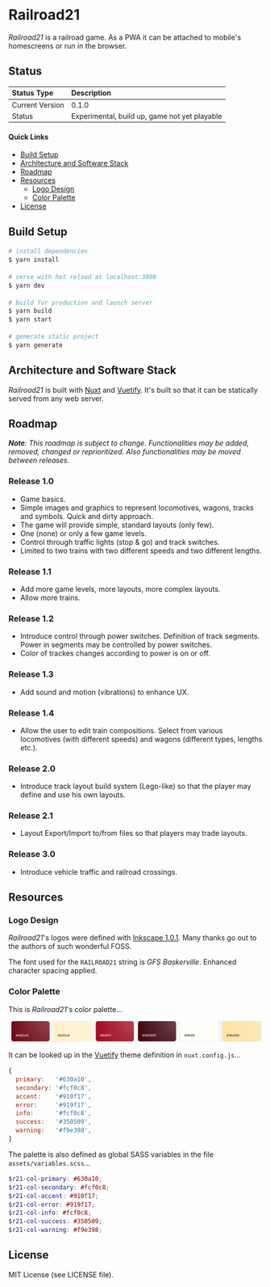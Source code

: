 # Railroad21

_Railroad21_ is a railroad game. As a PWA it can be attached to mobile's homescreens or run in the browser.

## Status

| Status Type     | Description                                   |
| :-------------- | :-------------------------------------------- |
| Current Version | 0.1.0                                         |
| Status          | Experimental, build up, game not yet playable |

#### Quick Links

- [Build Setup](#build-setup)
- [Architecture and Software Stack](#architecture-and-software-stack)
- [Roadmap](#roadmap)
- [Resources](#resources)
  - [Logo Design](#logo-design)
  - [Color Palette](#color-palette)
- [License](#license)

## Build Setup

```bash
# install dependencies
$ yarn install

# serve with hot reload at localhost:3000
$ yarn dev

# build for production and launch server
$ yarn build
$ yarn start

# generate static project
$ yarn generate
```

## Architecture and Software Stack

_Railroad21_ is built with [Nuxt](https://nuxtjs.org/) and [Vuetify](https://vuetifyjs.com/en/). It's built so that it can be statically served from any web server.

## Roadmap

_**Note**: This roadmap is subject to change. Functionalities may be added, removed, changed or reprioritized. Also functionalities may be moved between releases._

### Release 1.0

- Game basics.
- Simple images and graphics to represent locomotives, wagons, tracks and symbols. Quick and dirty approach.
- The game will provide simple, standard layouts (only few).
- One (none) or only a few game levels.
- Control through traffic lights (stop & go) and track switches.
- Limited to two trains with two different speeds and two different lengths.

### Release 1.1

- Add more game levels, more layouts, more complex layouts.
- Allow more trains.

### Release 1.2

- Introduce control through power switches. Definition of track segments. Power in segments may be controlled by power switches.
- Color of trackes changes according to power is on or off.

### Release 1.3

- Add sound and motion (vibrations) to enhance UX.

### Release 1.4

- Allow the user to edit train compositions. Select from various locomotives (with different speeds) and wagons (different types, lengths etc.).

### Release 2.0

- Introduce track layout build system (Lego-like) so that the player may define and use his own layouts.

### Release 2.1

- Layout Export/Import to/from files so that players may trade layouts.

### Release 3.0

- Introduce vehicle traffic and railroad crossings.

## Resources

### Logo Design

_Railroad21_'s logos were defined with [Inkscape 1.0.1](https://inkscape.org/). Many thanks go out to the authors of such wonderful FOSS.

The font used for the `RAILROAD21` string is _GFS Baskerville_. Enhanced character spacing applied.

### Color Palette

This is _Railroad21_'s color palette...

![Railroad21 Color Palette](./static/img/r21-color-palette.png)

It can be looked up in the [Vuetify](https://vuetifyjs.com/) theme definition in `nuxt.config.js`...

```js
{
  primary:   '#630a10',
  secondary: '#fcf0c8',
  accent:    '#910f17',
  error:     '#919f17',
  info:      '#fcf0c8',
  success:   '#350509',
  warning:   '#f9e398',
}
```

The palette is also defined as global SASS variables in the file `assets/variables.scss`...

```scss
$r21-col-primary: #630a10;
$r21-col-secondary: #fcf0c8;
$r21-col-accent: #910f17;
$r21-col-error: #919f17;
$r21-col-info: #fcf0c8;
$r21-col-success: #350509;
$r21-col-warning: #f9e398;
```

## License

MIT License (see LICENSE file).
